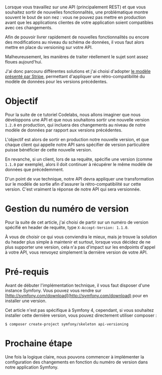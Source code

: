 Lorsque vous travaillez sur une API (principalement REST) et que vous souhaitez sortir de nouvelles fonctionnalités, une problématique montre souvent le bout de son nez : vous ne pouvez pas mettre en production avant que les applications clientes de votre application soient compatibles avec ces changements.

Afin de pouvoir livrer rapidement de nouvelles fonctionnalités ou encore des modifications au niveau du schéma de données, il vous faut alors mettre en place du versioning sur votre API.

Malheureusement, les manières de traiter réellement le sujet sont assez floues aujourd'hui.

J'ai donc parcouru différentes solutions et j'ai choisi d'adopter [le modèle présenté par Stripe](https://stripe.com/blog/api-versioning), permettant d'appliquer une rétro-compatibilité du modèle de données pour les versions précédentes.

# Objectif

Pour la suite de ce tutoriel Codelabs, nous allons imaginer que nous développons une API et que nous souhaitons sortir une nouvelle version `1.2.0` en production, qui incluera des changements au niveau de notre modèle de données par rapport aux versions précédentes.

L'objectif est alors de sortir en production notre nouvelle version, et que chaque client qui appelle notre API sans spécifier de version particulière puisse bénéficier de cette nouvelle version.

En revanche, si un client, lors de sa requête, spécifie une version (comme `1.1.0` par exemple), alors il doit continuer à récupérer le même modèle de données que précédemment.

D'un point de vue technique, notre API devra appliquer une transformation sur le modèle de sortie afin d'assurer la rétro-compatibilité sur cette version. C'est vraiment la réponse de notre API qui sera versionnée.

# Gestion du numéro de version

Pour la suite de cet article, j'ai choisi de partir sur un numéro de version spécifié en header de requête, type `X-Accept-Version: 1.1.0`.

À vous de choisir ce qui vous conviendra le mieux, mais je trouve la solution du header plus simple à maintenir et surtout, lorsque vous décidez de ne plus supporter une version, cela n'a pas d'impact sur les endpoints d'appel à votre API, vous renvoyez simplement la dernière version de votre API.

# Pré-requis

Avant de débuter l'implémentation technique, il vous faut disposer d'une instance Symfony. Vous pouvez vous rendre sur [http://symfony.com/download](http://symfony.com/download) pour en installer une version.

Cet article n'est pas spécifique à Symfony 4, cependant, si vous souhaitez installer cette dernière version, vous pouvez directement utiliser composer :

```
$ composer create-project symfony/skeleton api-versioning
```

# Prochaine étape

Une fois la logique claire, nous pouvons commencer à implémenter la configuration des changements en fonction du numéro de version dans notre application Symfony.
